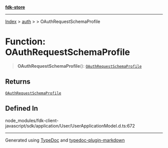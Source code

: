 [**fdk-store**](../../../README.md)
***

[Index](../../../API.md) > [auth](../../README.md) > [<internal>](../README.md) > OAuthRequestSchemaProfile

# Function: OAuthRequestSchemaProfile

> **OAuthRequestSchemaProfile**(): [`OAuthRequestSchemaProfile`](../type-aliases/type-alias.OAuthRequestSchemaProfile.md)

## Returns

[`OAuthRequestSchemaProfile`](../type-aliases/type-alias.OAuthRequestSchemaProfile.md)

## Defined In

node\_modules/fdk-client-javascript/sdk/application/User/UserApplicationModel.d.ts:672

***
Generated using [TypeDoc](https://typedoc.org/) and [typedoc-plugin-markdown](https://www.npmjs.com/package/typedoc-plugin-markdown)
